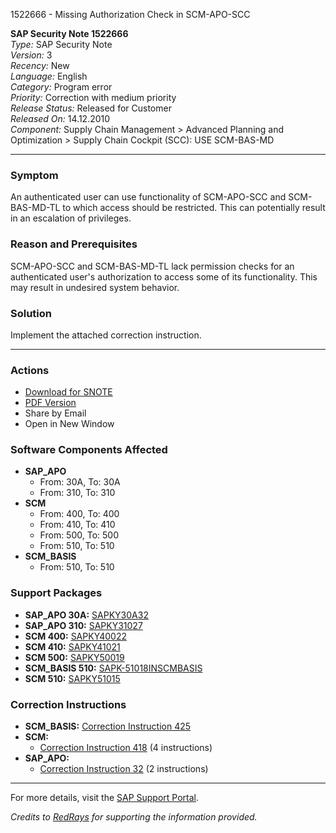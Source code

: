 1522666 - Missing Authorization Check in SCM-APO-SCC

**SAP Security Note 1522666**  
*Type:* SAP Security Note  
*Version:* 3  
*Recency:* New  
*Language:* English  
*Category:* Program error  
*Priority:* Correction with medium priority  
*Release Status:* Released for Customer  
*Released On:* 14.12.2010  
*Component:* Supply Chain Management > Advanced Planning and Optimization > Supply Chain Cockpit (SCC): USE SCM-BAS-MD

---

### **Symptom**
An authenticated user can use functionality of SCM-APO-SCC and SCM-BAS-MD-TL to which access should be restricted. This can potentially result in an escalation of privileges.

### **Reason and Prerequisites**
SCM-APO-SCC and SCM-BAS-MD-TL lack permission checks for an authenticated user's authorization to access some of its functionality. This may result in undesired system behavior.

### **Solution**
Implement the attached correction instruction.

---

### **Actions**
- [Download for SNOTE](https://me.sap.com/note/0040000009029532017)
- [PDF Version](https://userapps.support.sap.com/sap/support/sfm/notes/print/0001522666?language=en-US&token=5E348427391DBA1EE5C6BFB70E42059A)
- Share by Email
- Open in New Window

### **Software Components Affected**
- **SAP_APO**  
  - From: 30A, To: 30A  
  - From: 310, To: 310
- **SCM**  
  - From: 400, To: 400  
  - From: 410, To: 410  
  - From: 500, To: 500  
  - From: 510, To: 510
- **SCM_BASIS**  
  - From: 510, To: 510

### **Support Packages**
- **SAP_APO 30A:** [SAPKY30A32](https://me.sap.com/supportpackage/SAPKY30A32)
- **SAP_APO 310:** [SAPKY31027](https://me.sap.com/supportpackage/SAPKY31027)
- **SCM 400:** [SAPKY40022](https://me.sap.com/supportpackage/SAPKY40022)
- **SCM 410:** [SAPKY41021](https://me.sap.com/supportpackage/SAPKY41021)
- **SCM 500:** [SAPKY50019](https://me.sap.com/supportpackage/SAPKY50019)
- **SCM_BASIS 510:** [SAPK-51018INSCMBASIS](https://me.sap.com/supportpackage/SAPK-51018INSCMBASIS)
- **SCM 510:** [SAPKY51015](https://me.sap.com/supportpackage/SAPKY51015)

### **Correction Instructions**
- **SCM_BASIS:** [Correction Instruction 425](https://me.sap.com/corrins/0001522666/425)
- **SCM:**  
  - [Correction Instruction 418](https://me.sap.com/corrins/0001522666/418) (4 instructions)
- **SAP_APO:**  
  - [Correction Instruction 32](https://me.sap.com/corrins/0001522666/32) (2 instructions)

---

For more details, visit the [SAP Support Portal](https://me.sap.com/).

*Credits to [RedRays](https://redrays.io) for supporting the information provided.*